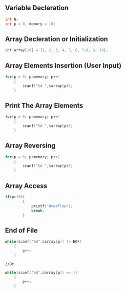 
## Variable Decleration
```c
int N;
int p = 0, memory = 10;
```
## Array Decleration or Initialization
```c
int array[10] = {1, 2, 3, 4, 5, 6, 7,8, 9, 10};
```
## Array Elements Insertion (User Input)
```c
for(p = 0; p<memory; p++)
    {
        scanf("%d ",&array[p]);
    }
```
## Print The Array Elements
```c
for(p = 0; p<memory; p++)
    {
        scanf("%d ",&array[p]);
    }
```
## Array Reversing
```c
for(p = 0; p<memory; p++)
    {
        scanf("%d ",&array[p]);
    }
```
## Array Access
```c
if(p>100)
        {
            printf("Overflow");
            break;
        }
```
## End of File
```c
while(scanf("%d",&array[p]) != EOF)
    {
        p++;
    }
```
    //Or
```c
while(scanf("%d",&array[p]) == 1)
    {
        p++;
    }
```

